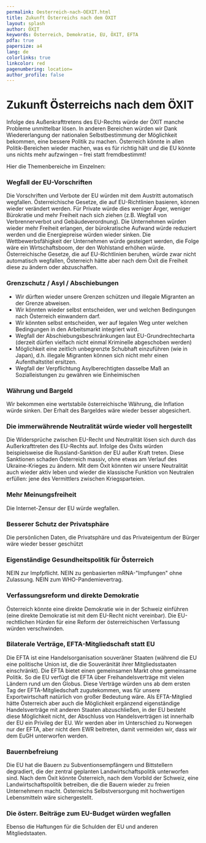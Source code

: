 ```yaml
---
permalink: Oesterreich-nach-OEXIT.html
title: Zukunft Österreichs nach dem ÖXIT
layout: splash
author: ÖXIT
keywords: Österreich, Demokratie, EU, ÖXIT, EFTA
pdfa: true
papersize: a4
lang: de
colorlinks: true
linkcolor: red
pagenumbering: location=
author_profile: false
---
```


# Zukunft Österreichs nach dem ÖXIT

Infolge des Außenkrafttretens des EU-Rechts würde der ÖXIT manche Probleme unmittelbar lösen. In anderen Bereichen würden wir Dank Wiedererlangung der nationalen Selbstbestimmung der Möglichkeit bekommen, eine bessere Politik zu machen. Österreich könnte in allen Politik-Bereichen wieder machen, was es für richtig hält und die EU könnte uns nichts mehr aufzwingen – frei statt fremdbestimmt!

Hier die Themenbereiche im Einzelnen:

### Wegfall der EU-Vorschriften

Die Vorschriften und Verbote der EU würden mit dem Austritt automatisch wegfallen. Österreichische Gesetze, die auf EU-Richtlinien basieren, können wieder verändert werden. Für Private würde dies weniger Ärger, weniger Bürokratie und mehr Freiheit nach sich ziehen (z.B. Wegfall von Verbrennerverbot und Gebäudeverordnung). Die Unternehmen würden wieder mehr Freiheit erlangen, der bürokratische Aufwand würde reduziert werden und die Energiepreise würden wieder sinken. Die Wettbewerbsfähigkeit der Unternehmen würde gesteigert werden, die Folge wäre ein Wirtschaftsboom, der den Wohlstand erhöhen würde. Österreichische Gesetze, die auf EU-Richtlinien beruhen, würde zwar nicht automatisch wegfallen, Österreich hätte aber nach dem Öxit die Freiheit diese zu ändern oder abzuschaffen.

### Grenzschutz / Asyl / Abschiebungen

* Wir dürften wieder unsere Grenzen schützen und illegale Migranten an der Grenze abweisen.
* Wir könnten wieder selbst entscheiden, wer und welchen Bedingungen nach Österreich einwandern darf.
* Wir könnten selbst entscheiden, wer auf legalen Weg unter welchen Bedingungen in den Arbeitsmarkt integriert wird.
* Wegfall der Abschiebungsbeschränkungen laut EU-Grundrechtecharta (derzeit dürfen vielfach nicht einmal Kriminelle abgeschoben werden)
* Möglichkeit eine zeitlich unbegrenzte Schubhaft einzuführen (wie in Japan), d.h. illegale Migranten können sich nicht mehr einen Aufenthaltstitel ersitzen.
* Wegfall der Verpflichtung Asylberechtigten dasselbe Maß an Sozialleistungen zu gewähren wie Einheimischen

### Währung und Bargeld

Wir bekommen eine wertstabile österreichische Währung, die Inflation würde sinken. Der Erhalt des Bargeldes wäre wieder besser abgesichert.

### Die immerwährende Neutralität würde wieder voll hergestellt

Die Widersprüche zwischen EU-Recht und Neutralität lösen sich durch das Außerkrafttreten des EU-Rechts auf. Infolge des Öxits würden beispielsweise die Russland-Sanktion der EU außer Kraft treten. Diese Sanktionen schaden Österreich massiv, ohne etwas am Verlauf des Ukraine-Krieges zu ändern.
Mit dem Öxit könnten wir unsere Neutralität auch wieder aktiv leben und wieder die klassische Funktion von Neutralen erfüllen: jene des Vermittlers zwischen Kriegsparteien.

### Mehr Meinungsfreiheit

Die Internet-Zensur der EU würde wegfallen.

### Besserer Schutz der Privatsphäre

Die persönlichen Daten, die Privatsphäre und das Privateigentum der Bürger wäre wieder besser geschützt

### Eigenständige Gesundheitspolitik für Österreich

NEIN zur Impfpflicht. NEIN zu genbasierten mRNA-"Impfungen" ohne Zulassung. NEIN zum WHO-Pandemievertrag.

### Verfassungsreform und direkte Demokratie

Österreich könnte eine direkte Demokratie wie in der Schweiz einführen (eine direkte Demokratie ist mit dem EU-Recht nicht vereinbar). Die EU-rechtlichen Hürden für eine Reform der österreichischen Verfassung würden verschwinden.

### Bilaterale Verträge, EFTA-Mitgliedschaft statt EU

Die EFTA ist eine Handelsorganisation souveräner Staaten (während die EU eine politische Union ist, die die Souveränität ihrer Mitgliedsstaaten einschränkt). Die EFTA bietet einen gemeinsamen Markt ohne gemeinsame Politik. So die EU verfügt die EFTA über Freihandelsverträge mit vielen Ländern rund um den Globus. Diese Verträge würden uns ab dem ersten Tag der EFTA-Mitgliedschaft zugutekommen, was für unsere Exportwirtschaft natürlich von großer Bedeutung wäre.
Als EFTA-Mitglied hätte Österreich aber auch die Möglichkeit ergänzend eigenständige Handelsverträge mit anderen Staaten abzuschließen, in der EU besteht diese Möglichkeit nicht, der Abschluss von Handelsverträgen ist innerhalb der EU ein Privileg der EU. Wir werden aber im Unterschied zu Norwegen nur der EFTA, aber nicht dem EWR beitreten, damit vermeiden wir, dass wir dem EuGH unterworfen werden.

### Bauernbefreiung

Die EU hat die Bauern zu Subventionsempfängern und Bittstellern degradiert, die der zentral geplanten Landwirtschaftspolitik unterworfen sind. Nach dem Öxit könnte Österreich, nach dem Vorbild der Schweiz, eine Landwirtschaftspolitik betreiben, die die Bauern wieder zu freien Unternehmern macht. Österreichs Selbstversorgung mit hochwertigen Lebensmitteln wäre sichergestellt.

### Die österr. Beiträge zum EU-Budget würden wegfallen

Ebenso die Haftungen für die Schulden der EU und anderen Mitgliedstaaten.


